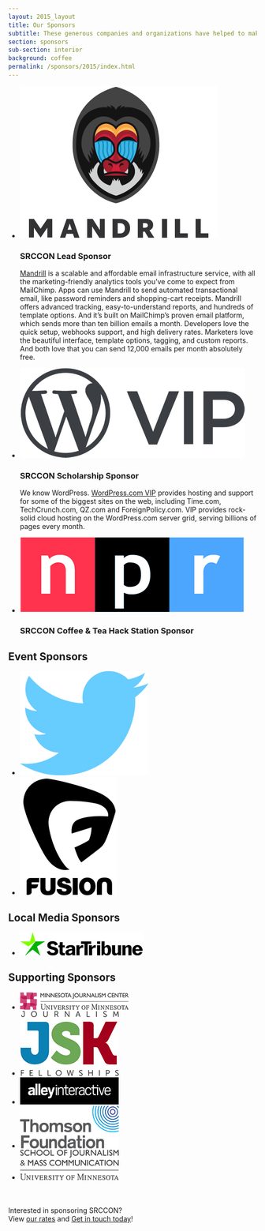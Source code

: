 ```yaml
---
layout: 2015_layout
title: Our Sponsors
subtitle: These generous companies and organizations have helped to make SRCCON a reality.
section: sponsors
sub-section: interior
background: coffee
permalink: /sponsors/2015/index.html
---
```

<div id="sponsorpage">
<ul class="toplevel">

<li><a href="http://www.mandrill.com" class="imglink"><img src="/media/img/partners/mandrill.png"></a>
<h3>SRCCON Lead Sponsor</h3>
<p><a href="http://www.mandrill.com">Mandrill</a> is a scalable and affordable email infrastructure service, with all the marketing-friendly analytics tools you’ve come to expect from MailChimp. Apps can use Mandrill to send automated transactional email, like password reminders and shopping-cart receipts. Mandrill offers advanced tracking, easy-to-understand reports, and hundreds of template options. And it’s built on MailChimp’s proven email platform, which sends more than ten billion emails a month. Developers love the quick setup, webhooks support, and high delivery rates. Marketers love the beautiful interface, template options, tagging, and custom reports. And both love that you can send 12,000 emails per month absolutely free.</li>

<li class="accessiblitysponsor"><a href="https://vip.wordpress.com/" class="imglink"><img src="/media/img/partners/wpcom-vip-logo-graphite.jpg"></a>
<h3>SRCCON Scholarship Sponsor</h3>
<p>We know WordPress. <a href="https://vip.wordpress.com/">WordPress.com VIP</a> provides hosting and support for some of the biggest sites on the web, including Time.com, TechCrunch.com, QZ.com and ForeignPolicy.com. VIP provides rock-solid cloud hosting on the WordPress.com server grid, serving billions of pages every month.</p></li>

<li class="accessiblitysponsor"><a href="http://www.npr.org/" class="imglink"><img src="/media/img/partners/npr_logo_clr.jpg"></a>
<h3>SRCCON Coffee & Tea Hack Station Sponsor</h3></li>

</ul>


<h2>Event Sponsors</h2>

<ul class="eventsponsor">

<li><a href="https:www.twitter.com/" class="imglink"><img src="/media/img/partners/Twitter_logo_blue.jpg"></a></li>

<li class="fusion"><a href="http://fusion.net/" class="imglink"><img src="/media/img/partners/FUSION_LOGO.jpg"></a></li>

</ul>

<h2>Local Media Sponsors</h2>

<ul class="localsponsor">
<li><a href="http://www.startribune.com/" class="imglink"><img src="/media/img/partners/StarTrib_Logo_Hor.jpg"></a></li>
</ul>

<h2>Supporting Sponsors</h2>
<ul class="supportingsponsor">
<li class="um"><a href="http://mjc.umn.edu/" class="imglink"><img src="/media/img/partners/mjc-UM.jpg"></a>
<li class="jsk"><a href="http://knight.stanford.edu/" class="imglink"><img src="/media/img/partners/jsk.jpg"></a></li>
<li><a href="http://www.alleyinteractive.com/" class="imglink"><img src="/media/img/partners/alley.jpg"></a></li>
<li><a href="http://www.thomsonfoundation.org/" class="imglink"><img src="/media/img/partners/TF.jpg"></a></li>
<li><a href="http://cla.umn.edu/sjmc" class="imglink"><img src="/media/img/partners/SJMC.jpg"></a></li>
</ul>
<p style="margin-top: 50px;">Interested in sponsoring SRCCON? <br>View <a href="/sponsors">our rates</a> and <a href="mailto:dan@mozillafoundation.org">Get in touch today</a>!
</div>
